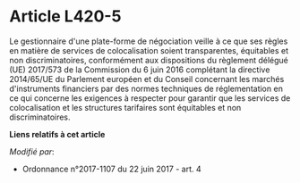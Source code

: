# Article L420-5

Le gestionnaire d'une plate-forme de négociation veille à ce que ses règles en matière de services de colocalisation soient
transparentes, équitables et non discriminatoires, conformément aux dispositions du règlement délégué (UE) 2017/573 de la
Commission du 6 juin 2016 complétant la directive 2014/65/UE du Parlement européen et du Conseil concernant les marchés
d'instruments financiers par des normes techniques de réglementation en ce qui concerne les exigences à respecter pour
garantir que les services de colocalisation et les structures tarifaires sont équitables et non discriminatoires.

**Liens relatifs à cet article**

_Modifié par_:

  - Ordonnance n°2017-1107 du 22 juin 2017 - art. 4
